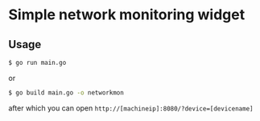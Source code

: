 Simple network monitoring widget
================================

## Usage

```bash
$ go run main.go
```

or

```bash
$ go build main.go -o networkmon
```

after which you can open `http://[machineip]:8080/?device=[devicename]`

